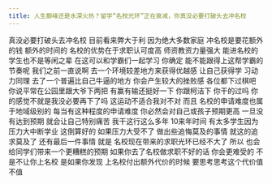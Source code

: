 ```yaml
---
title: 人生巅峰还是水深火热？留学“名校光环”正在衰减，你真没必要打破头去冲名校
---
```

真没必要打破头去冲名校
目前看来弊大于利
因为绝大多数家庭
冲名校是要花额外的钱
额外的时间的
名校的优势在于求职认可度高
师资教资力量强大
能进名校的学生也不是等闲之辈
在这可以和学霸们一起学习
你确定
能不能跟得上这帮学霸的节奏呢
我们之前一直说啊
去一个环境较差地方来获得优越感
让自己获得学
习动力同理
去了一个普遍比自己牛逼的地方
你会产生较大的挫败感
各位都下过棋吧
你说平常在公园里跟大爷下两把
有赢有输还挺好一下
你跟柯洁下
你干的过吗
你的感觉不就是我没必要再下了吗
这运动不适合我对不对
而且
名校的申请难度也属于地域级别的
每当有这种程度的申请难度
你必然会对自己或孩子预期更高
一旦没有达到预期
就会让自己特别痛苦
我干这行这么多年
10来年时间
有太多学生因为压力大中断学业
这倒算好的
如果压力大受不了
做出些追悔莫及的事情
就这的追求莫及了
还有最后一件事情
就是
名校现在带来的求职光环已经不大了
所以
也会给同学们带来一个更糟糕的预期
如果你去了名校做求职不好的话
你会更难受的
不是不让你上名校
是如果你发现
上名校付出额外代价的时候
要思考思考这个代价值不值
